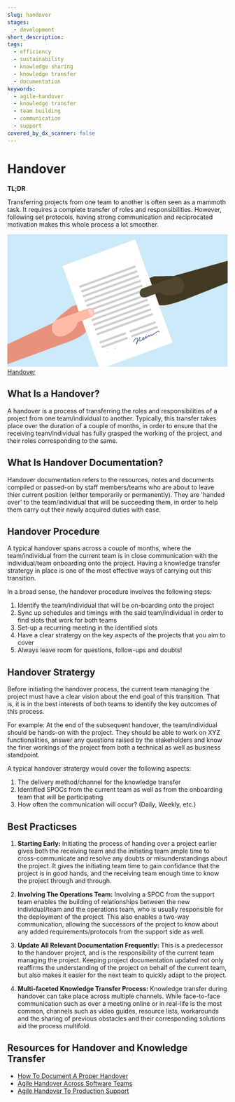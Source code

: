 ```yaml
---
slug: handover
stages:
  - development
short_description: 
tags:
  - efficiency
  - sustainability
  - knowledge sharing
  - knowledge transfer
  - documentation
keywords:
  - agile-handover
  - knowledge transfer
  - team building
  - communication
  - support 
covered_by_dx_scanner: false
---
```


# Handover

**TL;DR**

Transferring projects from one team to another is often seen as a mammoth task.  It requires a complete transfer of roles and responsibilities. However, following set protocols, having strong communication and reciprocated motivation makes this whole process a lot smoother.

![Handover](/files/project_handover.jpg)
[Handover](/files/project_handover.jpg)


## What Is a Handover?

A handover is a process of transferring the roles and responsibilities of a project from one team/individual to another. Typically, this transfer takes place over the duration of a couple of months, in order to ensure that the receiving team/individual has fully grasped the working of the project, and their roles corresponding to the same. 

## What Is Handover Documentation?

Handover documentation refers to the resources, notes and documents compiled or passed-on by staff members/teams who are about to leave thier current position (either temporarily or permanently). They are 'handed over' to the team/individual that will be succeeding them, in order to help them carry out their newly acquired duties with ease.

## Handover Procedure

A typical handover spans across a couple of months, where the team/individual from the current team is in close communication with the individual/team onboarding onto the project. Having a knowledge transfer stratergy in place is one of the most effective ways of carrying out this transition.

In a broad sense, the handover procedure involves the following steps:
1. Identify the team/individual that will be on-boarding onto the project
2. Sync up schedules and timings with the said team/individual in order to find slots that work for both teams
3. Set-up a recurring meeting in the identified slots
4. Have a clear stratergy on the key aspects of the projects that you aim to cover
5. Always leave room for questions, follow-ups and doubts!

## Handover Stratergy

Before initiating the handover process, the current team managing the project must have a clear vision about the end goal of this transition. That is, it is in the best interests of both teams to identify the key outcomes of this process.

For example: At the end of the subsequent handover, the team/individual should be hands-on with the project. They should be able to work on XYZ functionalities, answer any questions raised by the stakeholders and know the finer workings of the project from both a technical as well as business standpoint.

A typical handover stratergy would cover the following aspects:
1. The delivery method/channel for the knowledge transfer
2. Identified SPOCs from the current team as well as from the onboarding team that will be participating
3. How often the communication will occur? (Daily, Weekly, etc.)

## Best Practicses

1. __Starting Early:__ Initiating the process of handing over a project earlier gives both the receiving team and the initiating team ample time to cross-communicate and resolve any doubts or misunderstandings about the project. It gives the initiating team time to gain confidance that the project is in good hands, and the receiving team enough time to know the project through and through.

2. __Involving The Operations Team:__ Involving a SPOC from the support team enables the building of relationships between the new individual/team and the operations team, who is usually responsible for the deployment of the project. This also enables a two-way communication, allowing the successors of the project to know about any added requirements/protocols from the support side as well.

3. __Update All Relevant Documentation Frequently:__ This is a predecessor to the handover project, and is the responsibility of the current team managing the project. Keeping project documentation updated not only reaffirms the understanding of the project on behalf of the current team, but also makes it easier for the next team to quickly adapt to the project.

4. __Multi-faceted Knowledge Transfer Process:__ Knowledge transfer during handover can take place across multiple channels. While face-to-face communication such as over a meeting online or in real-life is the most common, channels such as video guides, resource lists, workarounds and the sharing of previous obstacles and their corresponding solutions aid the process multifold.


## Resources for Handover and Knowledge Transfer

- [How To Document A Proper Handover](https://www.exponentiallydigital.com/agile-handover/)
- [Agile Handover Across Software Teams](https://www.researchgate.net/publication/256293238_Is_there_an_Agile_Handover_An_Empirical_Study_of_Documentation_and_Project_Handover_Practices_Across_Agile_Software_Teams)
- [Agile Handover To Production Support](https://kingsinsight.com/2011/02/10/agile-documentation-handover-to-production-support/)